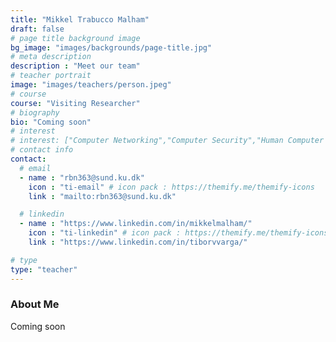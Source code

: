 ```yaml
---
title: "Mikkel Trabucco Malham"
draft: false
# page title background image
bg_image: "images/backgrounds/page-title.jpg"
# meta description
description : "Meet our team"
# teacher portrait
image: "images/teachers/person.jpeg"
# course
course: "Visiting Researcher"
# biography
bio: "Coming soon"
# interest
# interest: ["Computer Networking","Computer Security","Human Computer Interfacing"]
# contact info
contact:
  # email
  - name : "rbn363@sund.ku.dk"
    icon : "ti-email" # icon pack : https://themify.me/themify-icons
    link : "mailto:rbn363@sund.ku.dk"

  # linkedin
  - name : "https://www.linkedin.com/in/mikkelmalham/"
    icon : "ti-linkedin" # icon pack : https://themify.me/themify-icons
    link : "https://www.linkedin.com/in/tiborvvarga/"

# type
type: "teacher"
---
```


### About Me

Coming soon